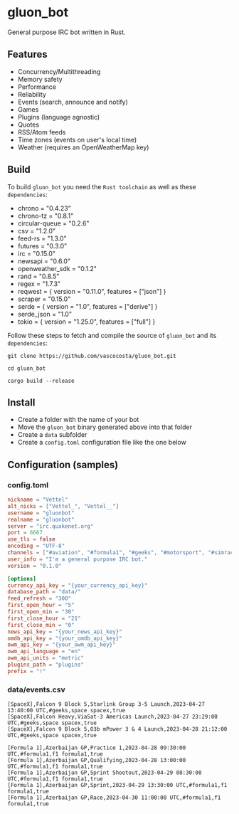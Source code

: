 # gluon_bot

General purpose IRC bot written in Rust.

## Features

* Concurrency/Multithreading
* Memory safety
* Performance
* Reliability
* Events (search, announce and notify)
* Games
* Plugins (language agnostic)
* Quotes
* RSS/Atom feeds
* Time zones (events on user's local time)
* Weather (requires an OpenWeatherMap key)

## Build

To build `gluon_bot` you need the `Rust toolchain` as well as these `dependencies`:

* chrono = "0.4.23"
* chrono-tz = "0.8.1"
* circular-queue = "0.2.6"
* csv = "1.2.0"
* feed-rs = "1.3.0"
* futures = "0.3.0"
* irc = "0.15.0"
* newsapi = "0.6.0"
* openweather_sdk = "0.1.2"
* rand = "0.8.5"
* regex = "1.7.3"
* reqwest = { version = "0.11.0", features = ["json"] }
* scraper = "0.15.0"
* serde = { version = "1.0", features = ["derive"] }
* serde_json = "1.0"
* tokio = { version = "1.25.0", features = ["full"] }

Follow these steps to fetch and compile the source of `gluon_bot` and its `dependencies`:

```
git clone https://github.com/vascocosta/gluon_bot.git

cd gluon_bot

cargo build --release
```

## Install

* Create a folder with the name of your bot
* Move the `gluon_bot` binary generated above into that folder
* Create a `data` subfolder
* Create a `config.toml` configuration file like the one below

## Configuration (samples)

### config.toml

```toml
nickname = "Vettel"
alt_nicks = ["Vettel_", "Vettel__"]
username = "gluonbot"
realname = "gluonbot"
server = "irc.quakenet.org"
port = 6667
use_tls = false
encoding = "UTF-8"
channels = ["#aviation", "#formula1", "#geeks", "#motorsport", "#simracing"]
user_info = "I'm a general purpose IRC bot."
version = "0.1.0"

[options]
currency_api_key = "{your_currency_api_key}"
database_path = "data/"
feed_refresh = "300"
first_open_hour = "5"
first_open_min = "30"
first_close_hour = "21"
first_close_min = "0"
news_api_key = "{your_news_api_key}"
omdb_api_key = "{your_omdb_api_key}"
owm_api_key = "{your_owm_api_key}"
owm_api_language = "en"
owm_api_units = "metric"
plugins_path = "plugins"
prefix = "!"
```

### data/events.csv

```csv
[SpaceX],Falcon 9 Block 5,Starlink Group 3-5 Launch,2023-04-27 13:40:00 UTC,#geeks,space spacex,true
[SpaceX],Falcon Heavy,ViaSat-3 Americas Launch,2023-04-27 23:29:00 UTC,#geeks,space spacex,true
[SpaceX],Falcon 9 Block 5,O3b mPower 3 & 4 Launch,2023-04-28 21:12:00 UTC,#geeks,space spacex,true

[Formula 1],Azerbaijan GP,Practice 1,2023-04-28 09:30:00 UTC,#formula1,f1 formula1,true
[Formula 1],Azerbaijan GP,Qualifying,2023-04-28 13:00:00 UTC,#formula1,f1 formula1,true
[Formula 1],Azerbaijan GP,Sprint Shootout,2023-04-29 08:30:00 UTC,#formula1,f1 formula1,true
[Formula 1],Azerbaijan GP,Sprint,2023-04-29 13:30:00 UTC,#formula1,f1 formula1,true
[Formula 1],Azerbaijan GP,Race,2023-04-30 11:00:00 UTC,#formula1,f1 formula1,true
```